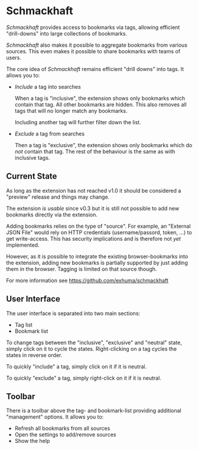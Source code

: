 # Schmackhaft

_Schmackhaft_ provides access to bookmarks via tags, allowing efficient
"drill-downs" into large collections of bookmarks.

_Schmackhaft_ also makes it possible to aggregate bookmarks from various sources.
This even makes it possible to share bookmarks with teams of users.

The core idea of _Schmackhaft_ remains efficient "drill downs" into tags. It
allows you to:

- _Include_ a tag into searches

  When a tag is "inclusive", the extension shows only bookmarks which contain
  that tag. All other bookmarks are hidden. This also removes all tags that will
  no longer match any bookmarks.

  Including another tag will further filter down the list.

- _Exclude_ a tag from searches

  Then a tag is "exclusive", the extension shows only bookmarks which do _not_
  contain that tag. The rest of the behaviour is the same as with inclusive
  tags.

## Current State

As long as the extension has not reached v1.0 it should be considered a
"preview" release and things may change.

The extension _is usable_ since v0.3 but it is still not possible to add new
bookmarks directly via the extension.

Adding bookmarks relies on the type of "source". For example, an "External JSON
File" would rely on HTTP credentials (username/passord, token, ...) to get
write-access. This has security implications and is therefore not _yet_
implemented.

However, as it is possible to integrate the existing browser-bookmarks into the
extension, adding new bookmarks is partially supported by just adding them in
the browser. Tagging is limited on that source though.

For more information see https://github.com/exhuma/schmackhaft

## User Interface

The user interface is separated into two main sections:

- Tag list
- Bookmark list

To change tags between the "inclusive", "exclusive" and "neutral" state, simply
click on it to cycle the states. Right-clicking on a tag cycles the states in
reverse order.

To quickly "include" a tag, simply click on it if it is neutral.

To quickly "exclude" a tag, simply right-click on it if it is neutral.

## Toolbar

There is a toolbar above the tag- and bookmark-list providing additional "management" options. It allows you to:

- Refresh all bookmarks from all sources
- Open the settings to add/remove sources
- Show the help
